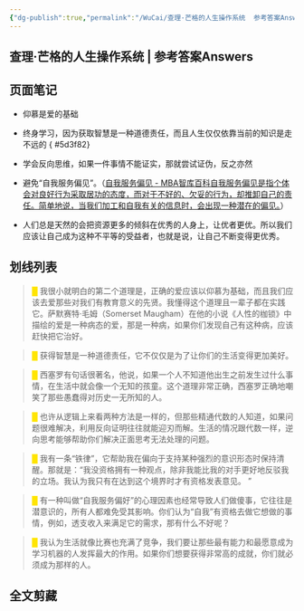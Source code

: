 ```yaml
---
{"dg-publish":true,"permalink":"/WuCai/查理·芒格的人生操作系统  参考答案Answers-H8KBHMH/","tags":["WCREFX-1266865"]}
---
```



## 查理·芒格的人生操作系统 | 参考答案Answers 

## 页面笔记
- 仰慕是爱的基础
- 终身学习，因为获取智慧是一种道德责任，而且人生仅仅依靠当前的知识是走不远的
{ #5d3f82}

- 学会反向思维，如果一件事情不能证实，那就尝试证伪，反之亦然
- 避免“自我服务偏见”。（[自我服务偏见 - MBA智库百科](https://wiki.mbalib.com/wiki/%E8%87%AA%E6%88%91%E6%9C%8D%E5%8A%A1%E5%81%8F%E8%A7%81#WCREFX-1266865)<u>自我服务偏见是指个体会对良好行为采取居功的态度，而对于不好的、欠妥的行为，却推卸自己的责任。简单地说，当我们加工和自我有关的信息时，会出现一种潜在的偏见。</u>）
- 人们总是天然的会把资源更多的倾斜在优秀的人身上，让优者更优。所以我们应该让自己成为这种不平等的受益者，也就是说，让自己不断变得更优秀。

## 划线列表
> <font color="#FFE500">█  </font>我很小就明白的第二个道理是，正确的爱应该以仰慕为基础，而且我们应该去爱那些对我们有教育意义的先贤。我懂得这个道理且一辈子都在实践它。萨默赛特·毛姆（Somerset Maugham）在他的小说《人性的枷锁》中描绘的爱是一种病态的爱，那是一种病，如果你们发现自己有这种病，应该赶快把它治好。

> <font color="#FFE500">█  </font>获得智慧是一种道德责任，它不仅仅是为了让你们的生活变得更加美好。

> <font color="#FFE500">█  </font>西塞罗有句话很著名，他说，如果一个人不知道他出生之前发生过什么事情，在生活中就会像一个无知的孩童。这个道理非常正确，西塞罗正确地嘲笑了那些愚蠢得对历史一无所知的人。

> <font color="#FFE500">█  </font>也许从逻辑上来看两种方法是一样的，但那些精通代数的人知道，如果问题很难解决，利用反向证明往往就能迎刃而解。生活的情况跟代数一样，逆向思考能够帮助你们解决正面思考无法处理的问题。

> <font color="#FFE500">█  </font>我有一条“铁律”，它帮助我在偏向于支持某种强烈的意识形态时保持清醒。那就是：“我没资格拥有一种观点，除非我能比我的对手更好地反驳我的立场。我认为我只有在达到这个境界时才有资格发表意见。 ”

> <font color="#FFE500">█  </font>有一种叫做“自我服务偏好”的心理因素也经常导致人们做傻事，它往往是潜意识的，所有人都难免受其影响。你们认为“自我”有资格去做它想做的事情，例如，透支收入来满足它的需求，那有什么不好呢？

> <font color="#FFE500">█  </font>我认为生活就像比赛也充满了竞争，我们要让那些最有能力和最愿意成为学习机器的人发挥最大的作用。如果你们想要获得非常高的成就，你们就必须成为那样的人。


## 全文剪藏

